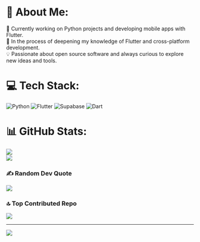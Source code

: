 # 💫 About Me:
🚀 Currently working on Python projects and developing mobile apps with Flutter.<br>🌱 In the process of deepening my knowledge of Flutter and cross-platform development.<br>💡 Passionate about open source software and always curious to explore new ideas and tools.


# 💻 Tech Stack:
![Python](https://img.shields.io/badge/python-3670A0?style=for-the-badge&logo=python&logoColor=ffdd54) ![Flutter](https://img.shields.io/badge/Flutter-%2302569B.svg?style=for-the-badge&logo=Flutter&logoColor=white) ![Supabase](https://img.shields.io/badge/Supabase-3ECF8E?style=for-the-badge&logo=supabase&logoColor=white) ![Dart](https://img.shields.io/badge/dart-%230175C2.svg?style=for-the-badge&logo=dart&logoColor=white)
# 📊 GitHub Stats:
![](https://nirzak-streak-stats.vercel.app/?user=GhostCodeByte&theme=tokyonight&hide_border=false)<br/>
![](https://github-readme-stats.vercel.app/api/top-langs/?username=GhostCodeByte&theme=tokyonight&hide_border=false&include_all_commits=true&count_private=true&layout=compact)

### ✍️ Random Dev Quote
![](https://quotes-github-readme.vercel.app/api?type=horizontal&theme=radical)

### 🔝 Top Contributed Repo
![](https://github-contributor-stats.vercel.app/api?username=GhostCodeByte&limit=5&theme=dark&combine_all_yearly_contributions=true)

---
[![](https://visitcount.itsvg.in/api?id=GhostCodeByte&icon=0&color=0)](https://visitcount.itsvg.in)

<!-- Proudly created with GPRM ( https://gprm.itsvg.in ) -->
